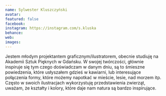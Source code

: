 ```yaml
---
name: Sylwester Kluszczyński
avatar: 
featured: false
facebook: 
instagram: https://instagram.com/s.kluska
behance: 
web:
images:
---
```

Jestem młodym projektantem graficznym/ilustratorem, obecnie studiuję na Akademii Sztuk Pięknych w Gdańsku. W swojej twórczości, głównie inspiruje się tym czego doświadczam w danym dniu, są to śmieszne powiedzenia, które usłyszałem gdzieś w kawiarni, lub interesujące połączenia formy, które możemy napotkać w mieście, lesie, nad morzem itp. Często w swoich ilustracjach wykorzystuję przedstawienia zwierząt, uważam, że kształty i kolory, które daje nam natura są bardzo inspirujące. 
